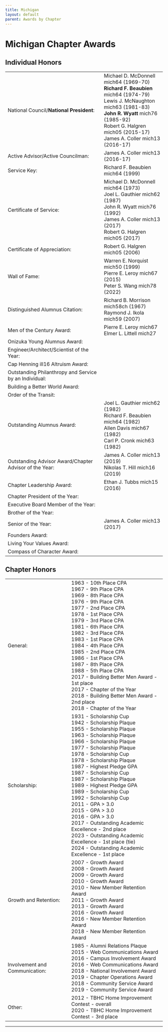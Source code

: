```yaml
---
title: Michigan
layout: default
parent: Awards by Chapter
---
```


<link rel="stylesheet" href="{{ '/assets/css/by_chapter.css' | relative_url }}">

# Michigan Chapter Awards

## Individual Honors

<table>
<tbody>

<tr>
<td>National Council/<b>National President</b>:</td>
<td>Michael D. McDonnell mich64 (1969-70)
<br><b>Richard F. Beaubien</b> mich64 (1974-79)
<br>Lewis J. McNaughton mich63 (1981-83)
<br><b>John R. Wyatt</b> mich76 (1985-92)
<br>Robert G. Halgren mich05 (2015-17)
<br>James A. Coller mich13 (2016-17)
</td></tr>

<tr>
<td>Active Advisor/Active Councilman:</td>
<td>James A. Coller mich13 (2016-17)
</td></tr>

<tr>
<td>Service Key:</td>
<td>Richard F. Beaubien mich64 (1999)
</td></tr>

<tr>
<td>Certificate of Service:</td>
<td>Michael D. McDonnell mich64 (1973)
<br>Joel L. Gauthier mich62 (1987)
<br>John R. Wyatt mich76 (1992)
<br>James A. Coller mich13 (2017)
<br>Robert G. Halgren mich05 (2017)
</td></tr>

<tr>
<td>Certificate of Appreciation:</td>
<td>Robert G. Halgren mich05 (2006)
</td></tr>

<tr><td>Wall of Fame:</td>
<td>Warren E. Norquist mich50 (1999)
<br>Pierre E. Leroy mich67 (2015)
<br>Peter S. Wang mich78 (2022)
</td></tr>

<tr>
<td>Distinguished Alumnus Citation:</td>
<td>Richard B. Morrison mich58ch (1967)
<br>Raymond J. Ikola mich59 (2007)
</td></tr>

<tr>
<td>Men of the Century Award:</td>
<td>Pierre E. Leroy mich67
<br>Elmer L. Littell mich27
</td></tr>

<tr>
<td>Onizuka Young Alumnus Award:</td>
<td>
</td></tr>

<tr>
<td>Engineer/Architect/Scientist of the Year:</td>
<td>
</td></tr>

<tr>
<td>Cap Henning ill16 Altruism Award:</td>
<td>
</td></tr>

<tr>
<td>Outstanding Philanthropy and Service by an Individual:</td>
<td>
</td></tr>

<tr>
<td>Building a Better World Award:</td>
<td>
</td></tr>
<tr>

<td>Order of the Transit:</td>
<td>
</td></tr>

<tr>
<td>Outstanding Alumnus Award:</td>
<td>Joel L. Gauthier mich62 (1982)
<br>Richard F. Beaubien mich64 (1982)
<br>Allen Davis mich67 (1982)
<br>Carl P. Cronk mich63 (1982)
</td></tr>

<tr>
<td>Outstanding Advisor Award/Chapter Advisor of the Year:</td>
<td>James A. Coller mich13 (2019)
<br>Nikolas T. Hill mich16 (2019)
</td></tr>

<tr>
<td>Chapter Leadership Award:</td>
<td>Ethan J. Tubbs mich15 (2016)
</td></tr>

<tr>
<td>Chapter President of the Year:</td>
<td>
</td></tr>

<tr>
<td>Executive Board Member of the Year:</td>
<td>
</td></tr>

<tr>
<td>Brother of the Year:</td>
<td>
</td></tr>

<tr>
<td>Senior of the Year:</td>
<td>James A. Coller mich13 (2017)
</td></tr>

<tr>
<td>Founders Award:</td>
<td>
</td></tr>

<tr>
<td>Living Your Values Award:</td>
<td>
</td></tr>

<tr>
<td>Compass of Character Award:</td>
<td>
</td></tr>

</tbody>
</table>

## Chapter Honors

<table>
<tbody>

<tr>
<td>General:</td>
<td>1963 - 10th Place CPA
<br>1967 - 9th Place CPA
<br>1969 - 8th Place CPA
<br>1976 - 9th Place CPA
<br>1977 - 2nd Place CPA
<br>1978 - 1st Place CPA
<br>1979 - 3rd Place CPA
<br>1981 - 6th Place CPA
<br>1982 - 3rd Place CPA
<br>1983 - 1st Place CPA
<br>1984 - 4th Place CPA
<br>1985 - 2nd Place CPA
<br>1986 - 1st Place CPA
<br>1987 - 8th Place CPA
<br>1988 - 5th Place CPA
<br>2017 - Building Better Men Award - 1st place
<br>2017 - Chapter of the Year
<br>2018 - Building Better Men Award - 2nd place
<br>2018 - Chapter of the Year
</td></tr>

<tr>
<td>Scholarship:</td>
<td>1931 - Scholarship Cup
<br>1942 - Scholarship Plaque
<br>1955 - Scholarship Plaque
<br>1963 - Scholarship Plaque
<br>1966 - Scholarship Plaque
<br>1977 - Scholarship Plaque
<br>1978 - Scholarship Cup
<br>1978 - Scholarship Plaque
<br>1987 - Highest Pledge GPA
<br>1987 - Scholarship Cup
<br>1987 - Scholarship Plaque
<br>1989 - Highest Pledge GPA
<br>1989 - Scholarship Cup
<br>1992 - Scholarship Cup
<br>2011 - GPA > 3.0
<br>2015 - GPA > 3.0
<br>2016 - GPA > 3.0
<br>2017 - Outstanding Academic Excellence - 2nd place
<br>2023 - Outstanding Academic Excellence - 1st place (tie)
<br>2024 - Outstanding Academic Excellence - 1st place
</td></tr>

<tr>
<td>Growth and Retention:</td>
<td>2007 - Growth Award
<br>2008 - Growth Award
<br>2009 - Growth Award
<br>2010 - Growth Award
<br>2010 - New Member Retention Award
<br>2011 - Growth Award
<br>2013 - Growth Award
<br>2016 - Growth Award
<br>2016 - New Member Retention Award
<br>2018 - New Member Retention Award
</td></tr>

<tr>
<td>Involvement and Communication:</td>
<td>1985 - Alumni Relations Plaque
<br>2015 - Web Communications Award
<br>2016 - Campus Involvement Award
<br>2016 - Web Communications Award
<br>2018 - National Involvement Award
<br>2019 - Chapter Operations Award
<br>2018 - Community Service Award
<br>2019 - Community Service Award
</td></tr>

<tr>
<td>Other:</td>
<td>2012 - TBHC Home Improvement Contest - overall
<br>2020 - TBHC Home Improvement Contest - 3rd place
</td></tr>

</tbody>
</table>

---
